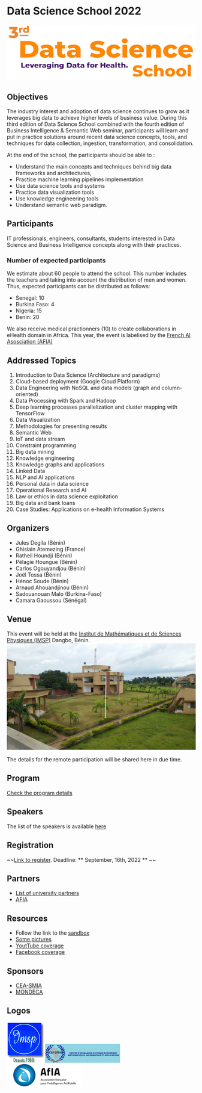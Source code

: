 Data Science School 2022 
=============================

![Banner DSS 2022 ](img/dss-banner.png)
## Objectives
The industry interest and adoption of data science continues to grow as it leverages big data to achieve higher levels of business value. During this third edition of Data Science School combined with the fourth edition of Business Intelligence & Semantic Web seminar, participants will learn and put in practice solutions around recent data science concepts, tools, and techniques for data collection, ingestion, transformation, and consolidation.

At the end of the school, the participants should be able to :
- Understand the main concepts and techniques behind big data frameworks and architectures, 
- Practice machine learning pipelines implementation
- Use data science tools and systems
- Practice data visualization tools
- Use knowledge engineering tools
- Understand semantic web paradigm.

## Participants
IT professionals, engineers, consultants, students interested in Data Science and Business Intelligence concepts along with their practices.

### Number of expected participants 
We estimate about 60 people to attend the school. This number includes the teachers and taking into account the distribution of men and women. Thus, expected  participants can be distributed as follows: 
- Senegal: 10 
- Burkina Faso: 4  
- Nigeria: 15
- Benin: 20

We also receive medical practionners (10) to create collaborations in eHealth domain in Africa. This year, the event is labelised by the [French AI Asosciation (AFIA)](https://afia.asso.fr/)

## Addressed Topics

1. Introduction to Data Science (Architecture and paradigms)
2. Cloud-based deployment (Google Cloud Platform)
3. Data Engineering with NoSQL and data models (graph and column-oriented)
4. Data Processing with Spark and Hadoop
5. Deep learning processes parallelization and cluster mapping with TensorFlow
6. Data Visualization
7. Methodologies for presenting results
8. Semantic Web 
9. IoT and data stream
10. Constraint programming
11. Big data mining 
12. Knowledge engineering
13. Knowledge graphs and applications 
14. Linked Data 
15. NLP and AI applications
16. Personal data in data science 
17. Operational Research and AI 
18. Law or ethics in data science exploitation
19. Big data and bank loans
20. Case Studies: Applications on e-health Information Systems


## Organizers
- Jules Degila (Bénin)
- Ghislain Atemezing (France)
- Ratheil Houndji (Bénin)
- Pélagie Houngue (Bénin)
- Carlos Ogouyandjou (Bénin) 
- Joël Tossa (Bénin) 
- Hénoc Soude (Bénin) 
- Arnaud Ahouandjinou (Bénin) 
- Sadouanouan Malo (Burkina-Faso)
- Camara Gaoussou (Sénégal) 

## Venue

This event will be held at the [Institut de Mathématiques et de Sciences Physiques (IMSP)](http://www.imsp-benin.com/home/) Dangbo, Bénin.
![IMSP image](img/IMSP-image.jpeg)

The details for the remote participation will be shared here in due time.

## Program

[Check the program details](program.md)


## Speakers

The list of the speakers is available [here](speakers.md)

## Registration

~~[Link to register](https://ee.kobotoolbox.org/single/JZj12MpB). Deadline: ** September, 16th, 2022 ** ~~

## Partners

- [List of university partners](partners.md)
- [AFIA](https://afia.asso.fr/)

## Resources

- Follow the link to the [sandbox](sandbox.md)
- [Some pictures](https://photos.app.goo.gl/XUroLBuooqNPK2hH9)
- [YoutTube coverage](https://youtu.be/zEZ9718TPvk)
- [Facebook coverage](https://fb.watch/g5kDLpth78/)


## Sponsors
- [CEA-SMIA](https://ceasma-benin.org/)
- [MONDECA](https://mondeca.com/)

## Logos

![IMSP](img/logoimsp.png)
<img src="img/logo_ceasma_fr.png" alt="CEA-SMIA" width="200"/>
<img src="img/afiaLogo.png" alt="CEA-SMIA" width="200"/>



